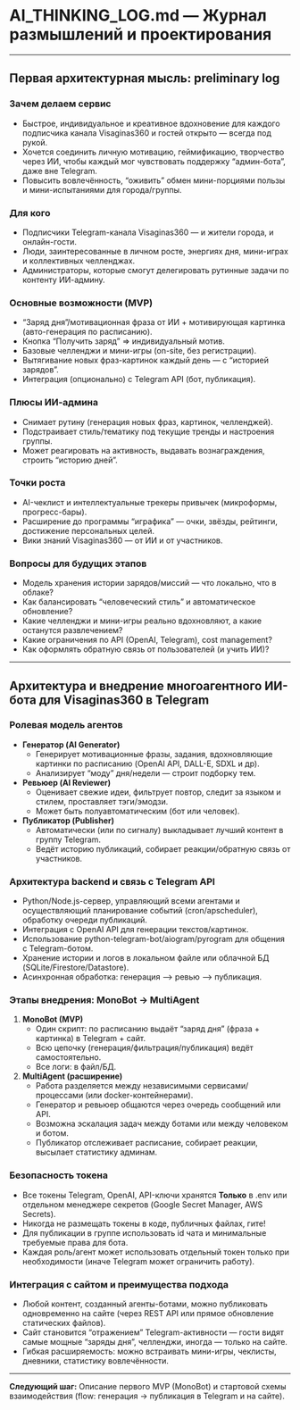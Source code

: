 # AI_THINKING_LOG.md — Журнал размышлений и проектирования

---

## Первая архитектурная мысль: preliminary log

### Зачем делаем сервис

- Быстрое, индивидуальное и креативное вдохновение для каждого подписчика канала Visaginas360 и гостей открыто — всегда под рукой.
- Хочется соединить личную мотивацию, геймификацию, творчество через ИИ, чтобы каждый мог чувствовать поддержку “админ-бота”, даже вне Telegram.
- Повысить вовлечённость, “оживить” обмен мини-порциями пользы и мини-испытаниями для города/группы.

### Для кого

- Подписчики Telegram-канала Visaginas360 — и жители города, и онлайн-гости.
- Люди, заинтересованные в личном росте, энергиях дня, мини-играх и коллективных челленджах.
- Администраторы, которые смогут делегировать рутинные задачи по контенту ИИ-админу.

### Основные возможности (MVP)

- “Заряд дня”/мотивационная фраза от ИИ + мотивирующая картинка (авто-генерация по расписанию).
- Кнопка “Получить заряд” => индивидуальный мотив.
- Базовые челленджи и мини-игры (on-site, без регистрации).
- Вытягивание новых фраз-картинок каждый день — с “историей зарядов”.
- Интеграция (опционально) с Telegram API (бот, публикация).

### Плюсы ИИ-админа

- Снимает рутину (генерация новых фраз, картинок, челленджей).
- Подстраивает стиль/тематику под текущие тренды и настроения группы.
- Может реагировать на активность, выдавать вознаграждения, строить “историю дней”.

### Точки роста

- AI-чеклист и интеллектуальные трекеры привычек (микроформы, прогресс-бары).
- Расширение до программы “играфика” — очки, звёзды, рейтинги, достижение персональных целей.
- Вики знаний Visaginas360 — от ИИ и от участников.

### Вопросы для будущих этапов

- Модель хранения истории зарядов/миссий — что локально, что в облаке?
- Как балансировать “человеческий стиль” и автоматическое обновление?
- Какие челленджи и мини-игры реально вдохновляют, а какие останутся развлечением?
- Какие ограничения по API (OpenAI, Telegram), cost management?
- Как оформлять обратную связь от пользователей (и учить ИИ)?

---

## Архитектура и внедрение многоагентного ИИ-бота для Visaginas360 в Telegram

### Ролевая модель агентов

- **Генератор (AI Generator)**
  - Генерирует мотивационные фразы, задания, вдохновляющие картинки по расписанию (OpenAI API, DALL-E, SDXL и др).
  - Анализирует “моду” дня/недели — строит подборку тем.
- **Ревьюер (AI Reviewer)**
  - Оценивает свежие идеи, фильтрует повтор, следит за языком и стилем, проставляет тэги/эмодзи.
  - Может быть полуавтоматическим (бот или человек).
- **Публикатор (Publisher)**
  - Автоматически (или по сигналу) выкладывает лучший контент в группу Telegram.
  - Ведёт историю публикаций, собирает реакции/обратную связь от участников.

### Архитектура backend и связь с Telegram API

- Python/Node.js-сервер, управляющий всеми агентами и осуществляющий планирование событий (cron/apscheduler), обработку очереди публикаций.
- Интеграция с OpenAI API для генерации текстов/картинок.
- Использование python-telegram-bot/aiogram/pyrogram для общения с Telegram-ботом.
- Хранение истории и логов в локальном файле или облачной БД (SQLite/Firestore/Datastore).
- Асинхронная обработка: генерация —> ревью —> публикация.

### Этапы внедрения: MonoBot → MultiAgent

1. **MonoBot (MVP)**
   - Один скрипт: по расписанию выдаёт “заряд дня” (фраза + картинка) в Telegram + сайт.
   - Всю цепочку (генерация/фильтрация/публикация) ведёт самостоятельно.
   - Все логи: в файл/БД.
2. **MultiAgent (расширение)**
   - Работа разделяется между независимыми сервисами/процессами (или docker-контейнерами).
   - Генератор и ревьюер общаются через очередь сообщений или API.
   - Возможна эскалация задач между ботами или между человеком и ботом.
   - Публикатор отслеживает расписание, собирает реакции, высылает статистику админам.

### Безопасность токена

- Все токены Telegram, OpenAI, API-ключи хранятся **Только** в .env или отдельном менеджере секретов (Google Secret Manager, AWS Secrets).
- Никогда не размещать токены в коде, публичных файлах, гите!
- Для публикации в группе использовать id чата и минимальные требуемые права для бота.
- Каждая роль/агент может использовать отдельный токен только при необходимости (иначе Telegram может ограничить работу).

### Интеграция с сайтом и преимущества подхода

- Любой контент, созданный агенты-ботами, можно публиковать одновременно на сайте (через REST API или прямое обновление статических файлов).
- Сайт становится “отражением” Telegram-активности — гости видят самые мощные “заряды дня”, челленджи, иногда — только на сайте.
- Гибкая расширяемость: можно встраивать мини-игры, чеклисты, дневники, статистику вовлечённости.

---

**Следующий шаг:** Описание первого MVP (MonoBot) и стартовой схемы взаимодействия (flow: генерация → публикация в Telegram и на сайте).

